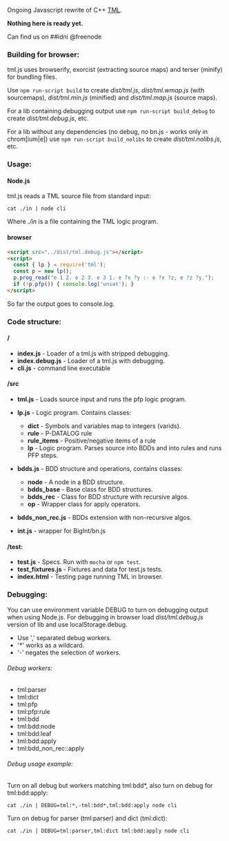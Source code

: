Ongoing Javascript rewrite of C++ [TML](https://github.com/IDNI/tau).

**Nothing here is ready yet.**

Can find us on ##idni @freenode

### Building for browser:

tml.js uses browserify, exorcist (extracting source maps) and terser (minify) for bundling files.

Use `npm run-script build` to create *dist/tml.js*, *dist/tml.wmap.js* (with sourcemaps), *dist/tml.min.js* (minified) and *dist/tml.map.js* (source maps).

For a lib containing debugging output use `npm run-script build_debug` to create *dist/tml.debug.js*, etc.

For a lib without any dependencies (no debug, no bn.js - works only in chrom\[ium|e\]) use `npm run-script build_nolibs` to create *dist/tml.nolibs.js*, etc.

### Usage:

#### Node.js

tml.js reads a TML source file from standard input:

`cat ./in | node cli`

Where *./in* is a file containing the TML logic program.

#### browser

```html
<script src="../dist/tml.debug.js"></script>
<script>
  const { lp } = require('tml');
  const p = new lp();
  p.prog_read("e 1 2. e 2 3. e 3 1. e ?x ?y :- e ?x ?z, e ?z ?y.");
  if (!p.pfp()) { console.log('unsat'); }
</script>
```

So far the output goes to console.log.


### Code structure:

#### /

* **index.js** - Loader of a tml.js with stripped debugging.
* **index.debug.js** - Loader of a tml.js with debugging.
* **cli.js** - command line executable

#### /src

* **tml.js** - Loads source input and runs the pfp logic program.
* **lp.js** - Logic program. Contains classes:
  * **dict** - Symbols and variables map to integers (varids).
  * **rule** - P-DATALOG rule
  * **rule_items** - Positive/negative items of a rule
  * **lp** - Logic program. Parses source into BDDs and into rules and runs PFP steps.

* **bdds.js** - BDD structure and operations, contains classes:
  * **node** - A node in a BDD structure.
  * **bdds_base** - Base class for BDD structures.
  * **bdds_rec** - Class for BDD structure with recursive algos.
  * **op** - Wrapper class for apply operators.

* **bdds\_non\_rec.js** - BDDs extension with non-recursive algos.
* **int.js** - wrapper for BigInt/bn.js

#### /test:

* **test.js** - Specs. Run with `mocha` or `npm test`.
* **test_fixtures.js** - Fixtures and data for test.js tests.
* **index.html** - Testing page running TML in browser.

### Debugging:

You can use environment variable DEBUG to turn on debugging output when using Node.js.
For debugging in browser load *dist/tml.debug.js* version of lib and use localStorage.debug.

* Use ',' separated debug workers.
* '*' works as a wildcard.
* '-' negates the selection of workers.

###### Debug workers:

* tml:parser
* tml:dict
* tml:pfp
* tml:pfp:rule
* tml:bdd
* tml:bdd:node
* tml:bdd:leaf
* tml:bdd:apply
* tml:bdd\_non\_rec::apply

###### Debug usage example:

Turn on all debug but workers matching tml:bdd\*, also turn on debug for tml:bdd:apply:

```
cat ./in | DEBUG=tml:*,-tml:bdd*,tml:bdd:apply node cli
```

Turn on debug for parser (tml:parser) and dict (tml:dict):

```
cat ./in | DEBUG=tml:parser,tml:dict tml:bdd:apply node cli
```
